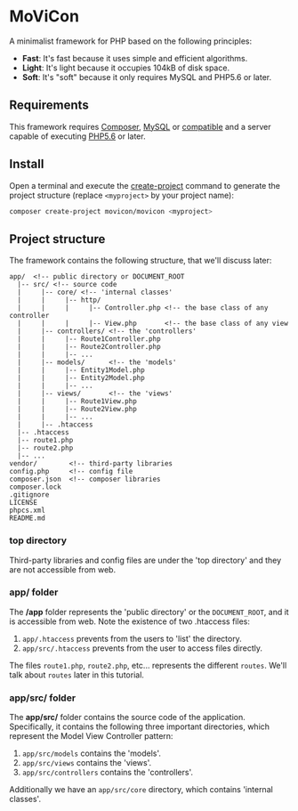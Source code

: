 # MoViCon

A minimalist framework for PHP based on the following principles:

  * **Fast**: It's fast because it uses simple and efficient algorithms.
  * **Light**: It's light because it occupies 104kB of disk space.
  * **Soft**: It's "soft" because it only requires MySQL and PHP5.6 or later.

## Requirements

This framework requires [Composer](https://getcomposer.org/), [MySQL](https://www.mysql.com/) or [compatible](https://mariadb.org/) and a server capable of executing [PHP5.6](http://php.net/downloads.php) or later.

## Install

Open a terminal and execute the [create-project](https://getcomposer.org/doc/03-cli.md#create-project) command to generate the project structure (replace `<myproject>` by your project name):
```bash
composer create-project movicon/movicon <myproject>
```

## Project structure

The framework contains the following structure, that we'll discuss later:

```text
app/  <!-- public directory or DOCUMENT_ROOT
  |-- src/ <!-- source code
  |     |-- core/ <!-- 'internal classes'
  |     |     |-- http/
  |     |     |     |-- Controller.php <!-- the base class of any controller
  |     |     |     |-- View.php       <!-- the base class of any view
  |     |-- controllers/ <!-- the 'controllers'
  |     |     |-- Route1Controller.php
  |     |     |-- Route2Controller.php
  |     |     |-- ...
  |     |-- models/      <!-- the 'models'
  |     |     |-- Entity1Model.php
  |     |     |-- Entity2Model.php
  |     |     |-- ...
  |     |-- views/       <!-- the 'views'
  |     |     |-- Route1View.php
  |     |     |-- Route2View.php
  |     |     |-- ...
  |     |-- .htaccess
  |-- .htaccess
  |-- route1.php
  |-- route2.php
  |-- ...
vendor/        <!-- third-party libraries
config.php     <!-- config file
composer.json  <!-- composer libraries
composer.lock
.gitignore
LICENSE
phpcs.xml
README.md
```

### top directory

Third-party libraries and config files are under the 'top directory' and they are not accessible from web.

### app/ folder

The **/app** folder represents the 'public directory' or the `DOCUMENT_ROOT`, and it is accessible from web. Note the existence of two .htaccess files:

   1. `app/.htaccess` prevents from the users to 'list' the directory.
   2. `app/src/.htaccess` prevents from the user to access files directly.
   
The files `route1.php`, `route2.php`, etc... represents the different `routes`. We'll talk about `routes` later in this tutorial.

### app/src/ folder

The **app/src/** folder contains the source code of the application. Specifically, it contains the following three important directories, which represent the Model View Controller pattern:

  1. `app/src/models` contains the 'models'.
  2. `app/src/views` contains the 'views'.
  3. `app/src/controllers` contains the 'controllers'.

Additionally we have an `app/src/core` directory, which contains 'internal classes'.
